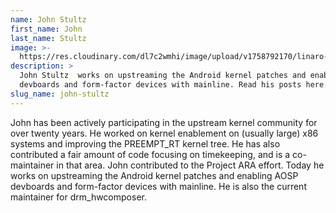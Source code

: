 ```yaml
---
name: John Stultz
first_name: John
last_name: Stultz
image: >-
  https://res.cloudinary.com/dl7c2wmhi/image/upload/v1758792170/linaro-website/images/author/john-stultz
description: >
  John Stultz  works on upstreaming the Android kernel patches and enabling AOSP
  devboards and form-factor devices with mainline. Read his posts here.
slug_name: john-stultz
---
```


John has been actively participating in the upstream kernel community for over twenty years. He worked on kernel enablement on (usually large) x86 systems and improving the PREEMPT\_RT kernel tree. He has also contributed a fair amount of code focusing on timekeeping, and is a co-maintainer in that area. John contributed to the Project ARA effort. Today he works on upstreaming the Android kernel patches and enabling AOSP devboards and form-factor devices with mainline. He is also the current maintainer for drm\_hwcomposer.
